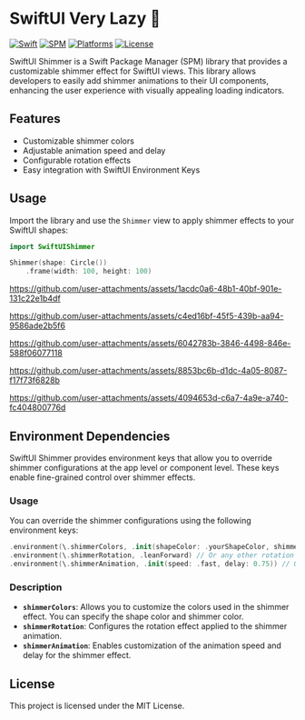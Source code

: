 # SwiftUI Very Lazy 🤪

[![Swift](https://img.shields.io/badge/Swift-5.9+-orange?logo=swift)](https://swift.org)
[![SPM](https://img.shields.io/badge/SPM-Compatible-brightgreen?logo=hackthebox)](https://swift.org/package-manager)
[![Platforms](https://img.shields.io/badge/Platforms-iOS%20|%20macOS%20|%20tvOS%20|%20watchOS-blue?logo=apple)](https://developer.apple.com)
[![License](https://img.shields.io/badge/License-MIT-purple?logo=bitwarden)](LICENSE)

SwiftUI Shimmer is a Swift Package Manager (SPM) library that provides a customizable shimmer effect for SwiftUI views. This library allows developers to easily add shimmer animations to their UI components, enhancing the user experience with visually appealing loading indicators.

## Features
- Customizable shimmer colors
- Adjustable animation speed and delay
- Configurable rotation effects
- Easy integration with SwiftUI Environment Keys

## Usage
Import the library and use the `Shimmer` view to apply shimmer effects to your SwiftUI shapes:

```swift
import SwiftUIShimmer

Shimmer(shape: Circle())
    .frame(width: 100, height: 100)
```



https://github.com/user-attachments/assets/1acdc0a6-48b1-40bf-901e-131c22e1b4df



https://github.com/user-attachments/assets/c4ed16bf-45f5-439b-aa94-9586ade2b5f6



https://github.com/user-attachments/assets/6042783b-3846-4498-846e-588f06077118



https://github.com/user-attachments/assets/8853bc6b-d1dc-4a05-8087-f17f73f6828b



https://github.com/user-attachments/assets/4094653d-c6a7-4a9e-a740-fc404800776d



## Environment Dependencies
SwiftUI Shimmer provides environment keys that allow you to override shimmer configurations at the app level or component level. These keys enable fine-grained control over shimmer effects.

### Usage
You can override the shimmer configurations using the following environment keys:

```swift
.environment(\.shimmerColors, .init(shapeColor: .yourShapeColor, shimmerColor: .yourShimmerColor))
.environment(\.shimmerRotation, .leanForward) // Or any other rotation
.environment(\.shimmerAnimation, .init(speed: .fast, delay: 0.75)) // Or and other speed and delay
```

### Description
- **`shimmerColors`**: Allows you to customize the colors used in the shimmer effect. You can specify the shape color and shimmer color.
- **`shimmerRotation`**: Configures the rotation effect applied to the shimmer animation.
- **`shimmerAnimation`**: Enables customization of the animation speed and delay for the shimmer effect.

## License
This project is licensed under the MIT License.
